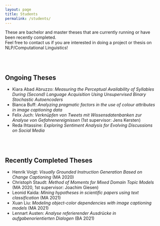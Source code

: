 ```yaml
---
layout: page
title: Students
permalink: /students/
---
```


These are bachelor and master theses that are currently running or have been recently completed.  
Feel free to contact us if you are interested in doing a project or thesis on NLP/Computational Linguistics!

<br/><br/>

## Ongoing Theses

* Kiara Abad Abruzzo: *Measuring the Perceptual Availability of Syllables During (Second) Language Acquisition Using Unsupervised Binary Stochastic Autoencoders*
* Bianca Buff: *Analyzing pragmatic factors in the use of colour attributes in image captioning data*
* Felix Juch: *Verknüpfen von Tweets mit Wissensdatenbanken zur Analyse von Gefahrenereignissen* (1st supervisor: Jens Kersten)
* Reda Ihtassine: *Exploring Sentiment Analysis for Evolving Discussions on Social Media*


<br/><br/>

## Recently Completed Theses

* Henrik Voigt: *Visually Grounded Instruction Generation Based on Change Captioning* (MA 2020)
* Christoph Staudt: *Method of Moments for Mixed Domain Topic Models* (MA 2020, 1st supervisor: Joachim Giesen)
* Leonid Kaida: *Mining hypotheses in scientific papers using text classification* (MA 2021)
* Xuan Liu: *Modeling object-color dependencies with image captioning models* (MA 2021)
* Lennart Austen: *Analyse referierender Ausdrücke in aufgabenorientierten Dialogen* (BA 2021)

